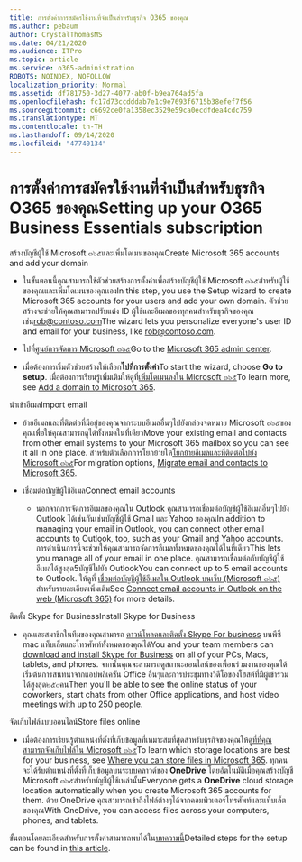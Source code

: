 ```yaml
---
title: การตั้งค่าการสมัครใช้งานที่จำเป็นสำหรับธุรกิจ O365 ของคุณ
ms.author: pebaum
author: CrystalThomasMS
ms.date: 04/21/2020
ms.audience: ITPro
ms.topic: article
ms.service: o365-administration
ROBOTS: NOINDEX, NOFOLLOW
localization_priority: Normal
ms.assetid: df781750-3d27-4077-ab0f-b9ea764ad5fa
ms.openlocfilehash: fc17d73ccdddab7e1c9e7693f6715b38efef7f56
ms.sourcegitcommit: c6692ce0fa1358ec3529e59ca0ecdfdea4cdc759
ms.translationtype: MT
ms.contentlocale: th-TH
ms.lasthandoff: 09/14/2020
ms.locfileid: "47740134"
---
```

# <a name="setting-up-your-o365-business-essentials-subscription"></a><span data-ttu-id="8d4a2-102">การตั้งค่าการสมัครใช้งานที่จำเป็นสำหรับธุรกิจ O365 ของคุณ</span><span class="sxs-lookup"><span data-stu-id="8d4a2-102">Setting up your O365 Business Essentials subscription</span></span>

<span data-ttu-id="8d4a2-103">สร้างบัญชีผู้ใช้ Microsoft ๓๖๕และเพิ่มโดเมนของคุณ</span><span class="sxs-lookup"><span data-stu-id="8d4a2-103">Create Microsoft 365 accounts and add your domain</span></span>
  
- <span data-ttu-id="8d4a2-104">ในขั้นตอนนี้คุณสามารถใช้ตัวช่วยสร้างการตั้งค่าเพื่อสร้างบัญชีผู้ใช้ Microsoft ๓๖๕สำหรับผู้ใช้ของคุณและเพิ่มโดเมนของคุณเอง</span><span class="sxs-lookup"><span data-stu-id="8d4a2-104">In this step, you use the Setup wizard to create Microsoft 365 accounts for your users and add your own domain.</span></span> <span data-ttu-id="8d4a2-105">ตัวช่วยสร้างจะช่วยให้คุณสามารถปรับแต่ง ID ผู้ใช้และอีเมลของทุกคนสำหรับธุรกิจของคุณเช่น[rob@contoso.com](mailto:rob@contoso.com)</span><span class="sxs-lookup"><span data-stu-id="8d4a2-105">The wizard lets you personalize everyone's user ID and email for your business, like [rob@contoso.com](mailto:rob@contoso.com).</span></span>
    
- <span data-ttu-id="8d4a2-106">ไปที่[ศูนย์การจัดการ Microsoft ๓๖๕](https://login.partner.microsoftonline.cn/)</span><span class="sxs-lookup"><span data-stu-id="8d4a2-106">Go to the [Microsoft 365 admin center](https://login.partner.microsoftonline.cn/).</span></span>
    
- <span data-ttu-id="8d4a2-107">เมื่อต้องการเริ่มตัวช่วยสร้างให้เลือก**ไปที่การตั้งค่า**</span><span class="sxs-lookup"><span data-stu-id="8d4a2-107">To start the wizard, choose **Go to setup**.</span></span> <span data-ttu-id="8d4a2-108">เมื่อต้องการเรียนรู้เพิ่มเติมให้ดูที่[เพิ่มโดเมนลงใน Microsoft ๓๖๕](https://docs.microsoft.com/microsoft-365/admin/setup/add-domain)</span><span class="sxs-lookup"><span data-stu-id="8d4a2-108">To learn more, see [Add a domain to Microsoft 365](https://docs.microsoft.com/microsoft-365/admin/setup/add-domain).</span></span>
    
<span data-ttu-id="8d4a2-109">นำเข้าอีเมล</span><span class="sxs-lookup"><span data-stu-id="8d4a2-109">Import email</span></span>
  
- <span data-ttu-id="8d4a2-110">ย้ายอีเมลและที่ติดต่อที่มีอยู่ของคุณจากระบบอีเมลอื่นๆไปยังกล่องจดหมาย Microsoft ๓๖๕ของคุณเพื่อให้คุณสามารถดูได้ทั้งหมดในที่เดียว</span><span class="sxs-lookup"><span data-stu-id="8d4a2-110">Move your existing email and contacts from other email systems to your Microsoft 365 mailbox so you can see it all in one place.</span></span> <span data-ttu-id="8d4a2-111">สำหรับตัวเลือกการโยกย้ายให้[โยกย้ายอีเมลและที่ติดต่อไปยัง Microsoft ๓๖๕](https://docs.microsoft.com/microsoft-365/admin/setup/migrate-email-and-contacts-admin)</span><span class="sxs-lookup"><span data-stu-id="8d4a2-111">For migration options, [Migrate email and contacts to Microsoft 365](https://docs.microsoft.com/microsoft-365/admin/setup/migrate-email-and-contacts-admin).</span></span>
    
- <span data-ttu-id="8d4a2-112">เชื่อมต่อบัญชีผู้ใช้อีเมล</span><span class="sxs-lookup"><span data-stu-id="8d4a2-112">Connect email accounts</span></span>
    
  - <span data-ttu-id="8d4a2-113">นอกจากการจัดการอีเมลของคุณใน Outlook คุณสามารถเชื่อมต่อบัญชีผู้ใช้อีเมลอื่นๆไปยัง Outlook ได้เช่นกันเช่นบัญชีผู้ใช้ Gmail และ Yahoo ของคุณ</span><span class="sxs-lookup"><span data-stu-id="8d4a2-113">In addition to managing your email in Outlook, you can connect other email accounts to Outlook, too, such as your Gmail and Yahoo accounts.</span></span> <span data-ttu-id="8d4a2-114">การดำเนินการนี้จะช่วยให้คุณสามารถจัดการอีเมลทั้งหมดของคุณได้ในที่เดียว</span><span class="sxs-lookup"><span data-stu-id="8d4a2-114">This lets you manage all of your email in one place.</span></span> <span data-ttu-id="8d4a2-115">คุณสามารถเชื่อมต่อกับบัญชีผู้ใช้อีเมลได้สูงสุด5บัญชีไปยัง Outlook</span><span class="sxs-lookup"><span data-stu-id="8d4a2-115">You can connect up to 5 email accounts to Outlook.</span></span> <span data-ttu-id="8d4a2-116">ให้ดูที่ [เชื่อมต่อบัญชีผู้ใช้อีเมลใน Outlook บนเว็บ (Microsoft ๓๖๕)](https://support.office.com/Article/Connect-email-accounts-in-Outlook-on-the-web-Office-365-d7012ff0-924f-4f78-8aca-c3912d886c4d) สำหรับรายละเอียดเพิ่มเติม</span><span class="sxs-lookup"><span data-stu-id="8d4a2-116">See [Connect email accounts in Outlook on the web (Microsoft 365)](https://support.office.com/Article/Connect-email-accounts-in-Outlook-on-the-web-Office-365-d7012ff0-924f-4f78-8aca-c3912d886c4d) for more details.</span></span> 
    
<span data-ttu-id="8d4a2-117">ติดตั้ง Skype for Business</span><span class="sxs-lookup"><span data-stu-id="8d4a2-117">Install Skype for Business</span></span>
  
- <span data-ttu-id="8d4a2-118">คุณและสมาชิกในทีมของคุณสามารถ [ดาวน์โหลดและติดตั้ง Skype For business](https://support.office.com/Article/download-and-install-Skype-for-Business-8a0d4da8-9d58-44f9-9759-5c8f340cb3fb) บนพีซี mac แท็บเล็ตและโทรศัพท์ทั้งหมดของคุณได้</span><span class="sxs-lookup"><span data-stu-id="8d4a2-118">You and your team members can [download and install Skype for Business](https://support.office.com/Article/download-and-install-Skype-for-Business-8a0d4da8-9d58-44f9-9759-5c8f340cb3fb) on all of your PCs, Macs, tablets, and phones.</span></span> <span data-ttu-id="8d4a2-119">จากนั้นคุณจะสามารถดูสถานะออนไลน์ของเพื่อนร่วมงานของคุณได้เริ่มต้นการสนทนาจากแอปพลิเคชัน Office อื่นๆและการประชุมทางวิดีโอของโฮสต์ที่มีผู้เข้าร่วมได้สูงสุด๒๕๐คน</span><span class="sxs-lookup"><span data-stu-id="8d4a2-119">Then you'll be able to see the online status of your coworkers, start chats from other Office applications, and host video meetings with up to 250 people.</span></span> 
    
<span data-ttu-id="8d4a2-120">จัดเก็บไฟล์แบบออนไลน์</span><span class="sxs-lookup"><span data-stu-id="8d4a2-120">Store files online</span></span>
  
- <span data-ttu-id="8d4a2-121">เมื่อต้องการเรียนรู้ตำแหน่งที่ตั้งที่เก็บข้อมูลที่เหมาะสมที่สุดสำหรับธุรกิจของคุณให้ดู[ที่ที่คุณสามารถจัดเก็บไฟล์ใน Microsoft ๓๖๕](https://support.office.com/article/c7c20284-bc94-47f4-9728-d28e9daf0790.aspx)</span><span class="sxs-lookup"><span data-stu-id="8d4a2-121">To learn which storage locations are best for your business, see [Where you can store files in Microsoft 365](https://support.office.com/article/c7c20284-bc94-47f4-9728-d28e9daf0790.aspx).</span></span> <span data-ttu-id="8d4a2-122">ทุกคนจะได้รับตำแหน่งที่ตั้งที่เก็บข้อมูลบนระบบคลาวด์ของ **OneDrive** โดยอัตโนมัติเมื่อคุณสร้างบัญชี Microsoft ๓๖๕สำหรับบัญชีผู้ใช้เหล่านั้น</span><span class="sxs-lookup"><span data-stu-id="8d4a2-122">Everyone gets a **OneDrive** cloud storage location automatically when you create Microsoft 365 accounts for them.</span></span> <span data-ttu-id="8d4a2-123">ด้วย OneDrive คุณสามารถเข้าถึงไฟล์ต่างๆได้จากคอมพิวเตอร์โทรศัพท์และแท็บเล็ตของคุณ</span><span class="sxs-lookup"><span data-stu-id="8d4a2-123">With OneDrive, you can access files across your computers, phones, and tablets.</span></span> 
    
<span data-ttu-id="8d4a2-124">ขั้นตอนโดยละเอียดสำหรับการตั้งค่าสามารถพบได้ใน[บทความนี้](https://docs.microsoft.com/microsoft-365/admin/setup/setup)</span><span class="sxs-lookup"><span data-stu-id="8d4a2-124">Detailed steps for the setup can be found in [this article](https://docs.microsoft.com/microsoft-365/admin/setup/setup).</span></span>
  


